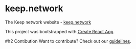 # keep.network

The Keep network website - [keep.network](https://keep.network)

This project was bootstrapped with [Create React App](https://github.com/facebookincubator/create-react-app).

#h2
Contibution
Want to contribute? Check out our [guidelines](CONTRIBUTING.md).
